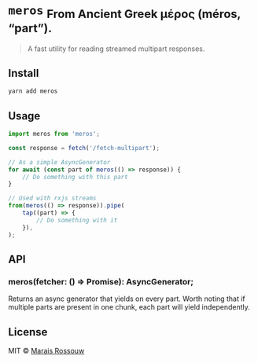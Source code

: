 # `meros` <sub>From Ancient Greek μέρος (méros, “part”).</sub>

> A fast utility for reading streamed multipart responses.

## Install

```sh
yarn add meros
```

## Usage

```ts
import meros from 'meros';

const response = fetch('/fetch-multipart');

// As a simple AsyncGenerator
for await (const part of meros(() => response)) {
	// Do something with this part
}

// Used with rxjs streams
from(meros(() => response)).pipe(
	tap((part) => {
		// Do something with it
	}),
);
```

## API

### meros(fetcher: () => Promise<Response>): AsyncGenerator;

Returns an async generator that yields on every part. Worth noting that if
multiple parts are present in one chunk, each part will yield independently.

## License

MIT © [Marais Rossouw](https://marais.io)
